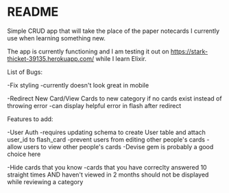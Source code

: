 # README

Simple CRUD app that will take the place of the paper notecards I currently use when learning something new.

The app is currently functioning and I am testing it out on https://stark-thicket-39135.herokuapp.com/ while I learn Elixir.

List of Bugs:

-Fix styling
  -currently doesn't look great in mobile
  
-Redirect New Card/View Cards to new category if no cards exist instead of throwing error
  -can display helpful error in flash after redirect

Features to add:

-User Auth
  -requires updating schema to create User table and attach user_id to flash_card
  -prevent users from editing other people's cards
  -allow users to view other people's cards
  -Devise gem is probably a good choice here
  
-Hide cards that you know
  -cards that you have correclty answered 10 straight times AND haven't viewed in 2 months should not be displayed while reviewing a category
